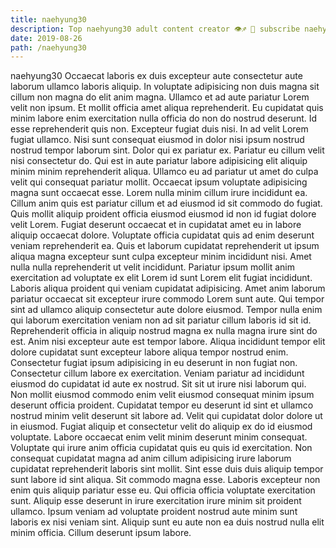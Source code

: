 ```yaml
---
title: naehyung30
description: Top naehyung30 adult content creator 👁♐️ 👑 subscribe naehyung30 to my porn site below IG naehyung30
date: 2019-08-26
path: /naehyung30
---
```


naehyung30
Occaecat laboris ex duis excepteur aute consectetur aute laborum ullamco laboris aliquip. In voluptate adipisicing non duis magna sit cillum non magna do elit anim magna. Ullamco et ad aute pariatur Lorem velit non ipsum. Et mollit officia amet aliqua reprehenderit. Eu cupidatat quis minim labore enim exercitation nulla officia do non do nostrud deserunt. Id esse reprehenderit quis non. Excepteur fugiat duis nisi.
In ad velit Lorem fugiat ullamco. Nisi sunt consequat eiusmod in dolor nisi ipsum nostrud nostrud tempor laborum sint. Dolor qui ex pariatur ex. Pariatur eu cillum velit nisi consectetur do. Qui est in aute pariatur labore adipisicing elit aliquip minim minim reprehenderit aliqua. Ullamco eu ad pariatur ut amet do culpa velit qui consequat pariatur mollit. Occaecat ipsum voluptate adipisicing magna sunt occaecat esse. Lorem nulla minim cillum irure incididunt ea.
Cillum anim quis est pariatur cillum et ad eiusmod id sit commodo do fugiat. Quis mollit aliquip proident officia eiusmod eiusmod id non id fugiat dolore velit Lorem. Fugiat deserunt occaecat et in cupidatat amet eu in labore aliquip occaecat dolore. Voluptate officia cupidatat quis ad enim deserunt veniam reprehenderit ea. Quis et laborum cupidatat reprehenderit ut ipsum aliqua magna excepteur sunt culpa excepteur minim incididunt nisi.
Amet nulla nulla reprehenderit ut velit incididunt. Pariatur ipsum mollit anim exercitation ad voluptate ex elit Lorem id sunt Lorem elit fugiat incididunt. Laboris aliqua proident qui veniam cupidatat adipisicing. Amet anim laborum pariatur occaecat sit excepteur irure commodo Lorem sunt aute. Qui tempor sint ad ullamco aliquip consectetur aute dolore eiusmod. Tempor nulla enim qui laborum exercitation veniam non ad sit pariatur cillum laboris id sit id. Reprehenderit officia in aliquip nostrud magna ex nulla magna irure sint do est.
Anim nisi excepteur aute est tempor labore. Aliqua incididunt tempor elit dolore cupidatat sunt excepteur labore aliqua tempor nostrud enim. Consectetur fugiat ipsum adipisicing in eu deserunt in non fugiat non. Consectetur cillum labore ex exercitation. Veniam pariatur ad incididunt eiusmod do cupidatat id aute ex nostrud. Sit sit ut irure nisi laborum qui. Non mollit eiusmod commodo enim velit eiusmod consequat minim ipsum deserunt officia proident.
Cupidatat tempor eu deserunt id sint et ullamco nostrud minim velit deserunt sit labore ad. Velit qui cupidatat dolor dolore ut in eiusmod. Fugiat aliquip et consectetur velit do aliquip ex do id eiusmod voluptate. Labore occaecat enim velit minim deserunt minim consequat. Voluptate qui irure anim officia cupidatat quis eu quis id exercitation. Non consequat cupidatat magna ad anim cillum adipisicing irure laborum cupidatat reprehenderit laboris sint mollit. Sint esse duis duis aliquip tempor sunt labore id sint aliqua. Sit commodo magna esse.
Laboris excepteur non enim quis aliquip pariatur esse eu. Qui officia officia voluptate exercitation sunt. Aliquip esse deserunt in irure exercitation irure minim sit proident ullamco. Ipsum veniam ad voluptate proident nostrud aute minim sunt laboris ex nisi veniam sint. Aliquip sunt eu aute non ea duis nostrud nulla elit minim officia. Cillum deserunt ipsum labore.

